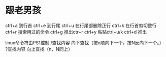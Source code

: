 # 跟老男孩
ctrl+a 到行首
ctrl+e 到行尾
ctrl+u 在行尾部删除正行
ctrl+k 在行首剪切整行
ctrl+r 搜索用过的命令
ctrl+g 推出ctr+r
ctrl+y 粘贴ctrl+u/k 
ctrl+d 推出

linux命令符由PS1控制
/查找内容      向下查找（按n顺向下一个，按N反向下一个。）
?查找内容      向上查找（n，N同上）

